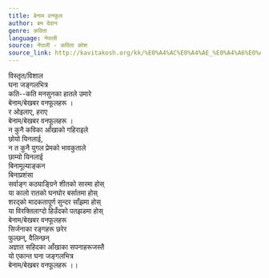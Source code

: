 ```yaml
---
title: बेनाम वनफूल
author: बम देवान
genre: कविता
language: नेपाली
source: नेपाली - कविता कोश
source_link: http://kavitakosh.org/kk/%E0%A4%AC%E0%A4%AE_%E0%A4%A6%E0%A5%87%E0%A4%B5%E0%A4%BE%E0%A4%A8
---
```


विस्तृत/विशाल  
घना जङ्गलभित्र  
कति--कति मनसुनका हातले उमारे  
बेनाम/बेखबर वनफूलहरू ।  
र ओइलाए, हराए  
बेनाम/बेखबर वनफूलहरू ।  
न कुनै कविका आँखाको गहिराइले  
छोयो यिनलाई,  
न त कुनै युगल प्रेमको भावकुताले  
छाम्यो यिनलाई  
बिनामूल्याङ्कन  
बिनाप्रशंसा  
सर्वाङ्ग कठ्याङ्ग्रिने शीतको सारमा होस्  
या कालो रातको घनघोर बर्सातमा होस्  
शरद्को मादकतापूर्ण सुन्दर साँझमा होस्  
या विरक्तिलाग्दो हिउँदको पतझडमा होस्  
बेनाम/बेखबर वनफूलहरू  
सिर्जनाका रङ्गहरू छरेर  
फुल्छन्, वैलिन्छन्  
अज्ञात सहिदका आँखाका सपनाहरूजस्तै  
यो एकान्त घना जङ्गलभित्र  
बेनाम/बेखबर वनफूलहरू ।।
